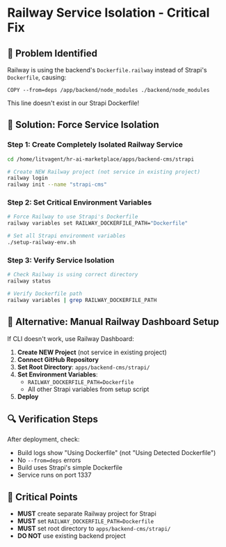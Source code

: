 # Railway Service Isolation - Critical Fix

## 🚨 Problem Identified
Railway is using the backend's `Dockerfile.railway` instead of Strapi's `Dockerfile`, causing:
```
COPY --from=deps /app/backend/node_modules ./backend/node_modules
```
This line doesn't exist in our Strapi Dockerfile!

## 🔧 Solution: Force Service Isolation

### Step 1: Create Completely Isolated Railway Service
```bash
cd /home/litvagent/hr-ai-marketplace/apps/backend-cms/strapi

# Create NEW Railway project (not service in existing project)
railway login
railway init --name "strapi-cms"
```

### Step 2: Set Critical Environment Variables
```bash
# Force Railway to use Strapi's Dockerfile
railway variables set RAILWAY_DOCKERFILE_PATH="Dockerfile"

# Set all Strapi environment variables
./setup-railway-env.sh
```

### Step 3: Verify Service Isolation
```bash
# Check Railway is using correct directory
railway status

# Verify Dockerfile path
railway variables | grep RAILWAY_DOCKERFILE_PATH
```

## 🚨 Alternative: Manual Railway Dashboard Setup

If CLI doesn't work, use Railway Dashboard:

1. **Create NEW Project** (not service in existing project)
2. **Connect GitHub Repository**
3. **Set Root Directory**: `apps/backend-cms/strapi/`
4. **Set Environment Variables**:
   - `RAILWAY_DOCKERFILE_PATH=Dockerfile`
   - All other Strapi variables from setup script
5. **Deploy**

## 🔍 Verification Steps

After deployment, check:
- Build logs show "Using Dockerfile" (not "Using Detected Dockerfile")
- No `--from=deps` errors
- Build uses Strapi's simple Dockerfile
- Service runs on port 1337

## 🚨 Critical Points

- **MUST** create separate Railway project for Strapi
- **MUST** set `RAILWAY_DOCKERFILE_PATH=Dockerfile`
- **MUST** set root directory to `apps/backend-cms/strapi/`
- **DO NOT** use existing backend project
